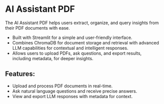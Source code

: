 # AI Assistant PDF
The AI Assistant PDF helps users extract, organize, and query insights from their PDF documents with ease.

- Built with Streamlit for a simple and user-friendly interface.
- Combines ChromaDB for document storage and retrieval with advanced LLM capabilities for contextual and intelligent responses.
- Allows users to upload PDFs, ask questions, and export results, including metadata, for deeper insights.

## Features:
- Upload and process PDF documents in real-time.
- Ask natural language questions and receive precise answers.
- View and export LLM responses with metadata for context.
